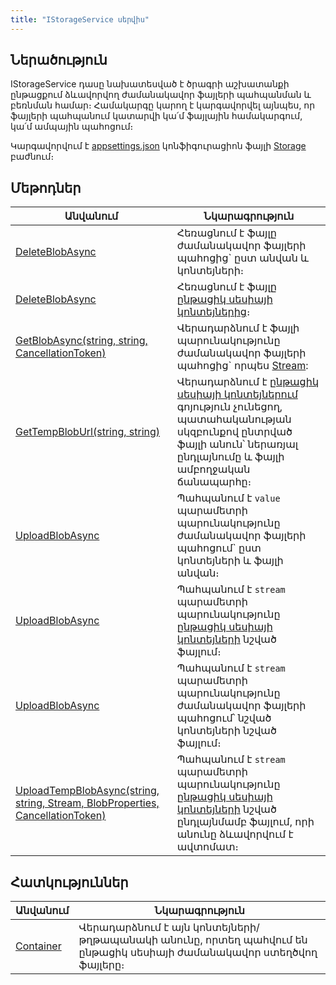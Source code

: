 ```yaml
---
title: "IStorageService սերվիս"
---
```


## Ներածություն

IStorageService դասը նախատեսված է ծրագրի աշխատանքի ընթացքում ձևավորվող ժամանակավոր ֆայլերի պահպանման և բեռնման համար։
Համակարգը կարող է կարգավորվել այնպես, որ ֆայլերի պահպանում կատարվի կա՛մ ֆայլային համակարգում, կա՛մ ամպային պահոցում։

Կարգավորվում է [appsettings.json](../../project/appsettings_json.md) կոնֆիգուրացիոն ֆայլի [Storage](../../project/appsettings_json.md#storage) բաժնում։

## Մեթոդներ

| Անվանում | Նկարագրություն |
|----------|----------------|
| [DeleteBlobAsync](IStorageService/DeleteBlobAsync.md) | Հեռացնում է ֆայլը ժամանակավոր ֆայլերի պահոցից` ըստ անվան և կոնտեյների։ |
| [DeleteBlobAsync](IStorageService/DeleteBlobAsync1.md) | Հեռացնում է ֆայլը [ընթացիկ սեսիայի կոնտեյներից](IStorageService/Container.md)։ |
| [GetBlobAsync(string, string, CancellationToken)](IStorageService/GetBlobAsync.md) | Վերադարձնում է ֆայլի պարունակությունը ժամանակավոր ֆայլերի պահոցից` որպես [Stream](https://learn.microsoft.com/en-us/dotnet/api/system.io.stream): |
| [GetTempBlobUrl(string, string)](IStorageService/GetTempBlobUrl.md) | Վերադարձնում է [ընթացիկ սեսիայի կոնտեյներում](IStorageService/Container.md) գոյություն չունեցող, պատահականության սկզբունքով ընտրված ֆայլի անուն՝ ներառյալ ընդլայնումը և ֆայլի ամբողջական ճանապարհը։ |
| [UploadBlobAsync](IStorageService/UploadBlobAsync.md) | Պահպանում է `value` պարամետրի պարունակությունը ժամանակավոր ֆայլերի պահոցում` ըստ կոնտեյների և ֆայլի անվան։ |
| [UploadBlobAsync](IStorageService/UploadBlobAsync1.md) | Պահպանում է `stream` պարամետրի պարունակությունը [ընթացիկ սեսիայի կոնտեյների](IStorageService/Container.md) նշված ֆայլում։ |
| [UploadBlobAsync](IStorageService/UploadBlobAsync2.md) | Պահպանում է `stream` պարամետրի պարունակությունը ժամանակավոր ֆայլերի պահոցում՝ նշված կոնտեյների նշված ֆայլում։ |
| [UploadTempBlobAsync(string, string, Stream, BlobProperties, CancellationToken)](IStorageService/UploadTempBlobAsync.md) | Պահպանում է `stream` պարամետրի պարունակությունը [ընթացիկ սեսիայի կոնտեյների](IStorageService/Container.md) նշված ընդլայնմամբ ֆայլում, որի անունը ձևավորվում է ավտոմատ։ |

## Հատկություններ

| Անվանում | Նկարագրություն |
|----------|----------------|
| [Container](IStorageService/Container.md) | Վերադարձնում է այն կոնտեյների/թղթապանակի անունը, որտեղ պահվում են ընթացիկ սեսիայի ժամանակավոր ստեղծվող ֆայլերը։ |

<!-- ### GetTempBlobUrlAsync

```c#
public Task<string> GetTempBlobUrlAsync(string fileExtension, out string blobName)
```

Վերադարձնում է [Container](#container) հատկությամբ սահմանված ենթաթղթապանակում գոյություն չունեցող, պատահականության սկզբունքով ընտրված ֆայլի անունը՝ ներառյալ ընդլայնումը և ֆայլի ամբողջական ճանապարհը։

**Օրինակ** `C:\\Storage\\Files\\76dfc298-66c0-4b41-8981-434582400aeb\\lsrbuqgy.jay.txt`:

**Պարամետրեր**

* `fileExtension` - Ֆայլի ընդլայնումը։
* `blobName` - Վերադարձնում է ֆայլի անունը՝ նշված ընդլայնմամբ։ -->
